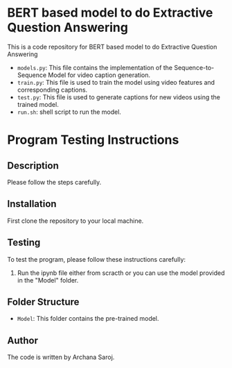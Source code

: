 # BERT based model to do Extractive Question Answering

This is a code repository for BERT based model to do Extractive Question Answering

- `models.py`: This file contains the implementation of the Sequence-to-Sequence Model for video caption generation.
- `train.py`: This file is used to train the model using video features and corresponding captions.
- `test.py`: This file is used to generate captions for new videos using the trained model.
- `run.sh`: shell script to run the model.


# Program Testing Instructions

## Description

 Please follow the steps carefully.

## Installation

First clone the repository to your local machine.


## Testing

To test the program, please follow these instructions carefully:

1. Run the ipynb file either from scracth or you can use the model provided in the "Model" folder.


## Folder Structure

- `Model`: This folder contains the pre-trained model.
## Author

The code is written by Archana Saroj.
